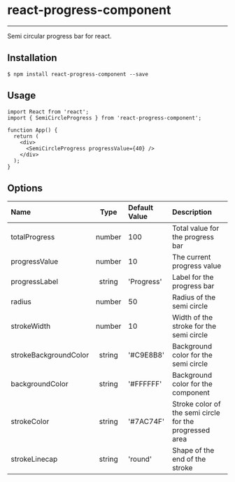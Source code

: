 # react-progress-component
***
Semi circular progress bar for react.

## Installation
```
$ npm install react-progress-component --save
```

## Usage

```
import React from 'react';
import { SemiCircleProgress } from 'react-progress-component';

function App() {
  return (
    <div>
      <SemiCircleProgress progressValue={40} />
    </div>
  );
}
``` 

## Options

| Name                    | Type        | Default Value | Description                                             |
| :---                    |    :----:   | :---          | :---                                                    |
| totalProgress           | number      | 100           | Total value for the progress bar                        |
| progressValue           | number      | 10            | The current progress value                              |
| progressLabel           | string      | 'Progress'    | Label for the progress bar                              |
| radius                  | number      | 50            | Radius of the semi circle                               |
| strokeWidth             | number      | 10            | Width of the stroke for the semi circle                 |
| strokeBackgroundColor   | string      | '#C9E8B8'     | Background color for the semi circle                    |
| backgroundColor         | string      | '#FFFFFF'     | Background color for the component                      |
| strokeColor             | string      | '#7AC74F'     | Stroke color of the semi circle for the progressed area |
| strokeLinecap           | string      | 'round'       | Shape of the end of the stroke                          |
